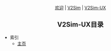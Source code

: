 <p style="text-align:center"><a href="/#/zh_hans/">欢迎<a> | <a href="/#/zh_hans/v2sim/">V2Sim</a> | <a href="/#/zh_hans/v2simux/">V2Sim-UX</a></p>
<h2 style="text-align:center">V2Sim-UX目录</h2>

+ 索引
    + [主页](/#/zh_hans/v2simux/)